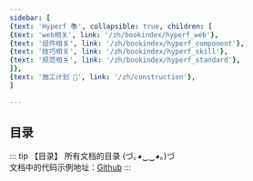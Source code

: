 ```yaml
---
sidebar: [
{text: 'Hyperf 📚', collapsible: true, children: [
{text: 'web相关', link: '/zh/bookindex/hyperf_web'},
{text: '组件相关', link: '/zh/bookindex/hyperf_component'},
{text: '技巧相关', link: '/zh/bookindex/hyperf_skill'},
{text: '规范相关', link: '/zh/bookindex/hyperf_standard'},
]},
{text: '施工计划 🚧', link: '/zh/construction'},
]

---
```



## 目录

::: tip 【目录】
所有文档的目录 (づ｡◕‿‿◕｡)づ \
文档中的代码示例地址：[Github](https://github.com/JerryTZF/hyperf-v3)
:::
